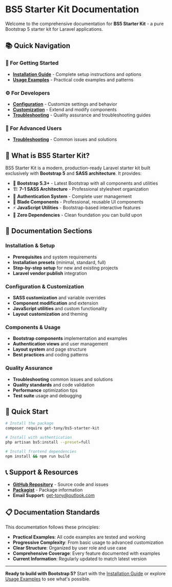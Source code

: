# BS5 Starter Kit Documentation

Welcome to the comprehensive documentation for **BS5 Starter Kit** - a pure Bootstrap 5 starter kit for Laravel applications.

## 📚 Quick Navigation

### 🚀 For Getting Started
- **[Installation Guide](installation.md)** - Complete setup instructions and options
- **[Usage Examples](usage-examples.md)** - Practical code examples and patterns

### ⚙️ For Developers
- **[Configuration](configuration.md)** - Customize settings and behavior
- **[Customization](customization.md)** - Extend and modify components
- **[Troubleshooting](troubleshooting.md)** - Quality assurance and troubleshooting guides

### 🔧 For Advanced Users
- **[Troubleshooting](troubleshooting.md)** - Common issues and solutions

## 🎯 What is BS5 Starter Kit?

BS5 Starter Kit is a modern, production-ready Laravel starter kit built exclusively with **Bootstrap 5** and **SASS architecture**. It provides:

- 🎨 **Bootstrap 5.3+** - Latest Bootstrap with all components and utilities
- 🏗️ **7-1 SASS Architecture** - Professional stylesheet organization
- 🔐 **Authentication System** - Complete user management
- 🧩 **Blade Components** - Professional, reusable UI components
- ⚡ **JavaScript Utilities** - Bootstrap-based interactive features
- 🎯 **Zero Dependencies** - Clean foundation you can build upon

## 📖 Documentation Sections

### Installation & Setup
- **Prerequisites** and system requirements
- **Installation presets** (minimal, standard, full)
- **Step-by-step setup** for new and existing projects
- **Laravel vendor:publish** integration

### Configuration & Customization
- **SASS customization** and variable overrides
- **Component modification** and extension
- **JavaScript utilities** and custom functionality
- **Layout customization** and theming

### Components & Usage
- **Bootstrap components** implementation and examples
- **Authentication views** and user management
- **Layout system** and page structure
- **Best practices** and coding patterns

### Quality Assurance
- **Troubleshooting** common issues and solutions
- **Quality standards** and code validation
- **Performance** optimization tips
- **Test suite** usage and debugging

## 🚀 Quick Start

```bash
# Install the package
composer require get-tony/bs5-starter-kit

# Install with authentication
php artisan bs5:install --preset=full

# Install frontend dependencies
npm install && npm run build
```

## 📞 Support & Resources

- **[GitHub Repository](https://github.com/get-tony/bs5-starter-kit)** - Source code and issues
- **[Packagist](https://packagist.org/packages/get-tony/bs5-starter-kit)** - Package information
- **Email Support**: [get-tony@outlook.com](mailto:get-tony@outlook.com)

## 📋 Documentation Standards

This documentation follows these principles:

- **Practical Examples**: All code examples are tested and working
- **Progressive Complexity**: From basic usage to advanced customization
- **Clear Structure**: Organized by user role and use case
- **Comprehensive Coverage**: Every feature documented with examples
- **Current Information**: Regularly updated to match latest version

---

**Ready to build with Bootstrap 5?** Start with the [Installation Guide](installation.md) or explore [Usage Examples](usage-examples.md) to see what's possible.
